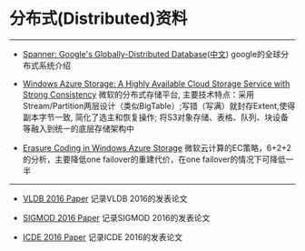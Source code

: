 # 分布式(Distributed)资料

--------

* [Spanner: Google's Globally-Distributed Database](https://research.google.com/archive/spanner.html)([中文](http://dblab.xmu.edu.cn/wp-content/uploads/2012/09/20120925_094508_876.pdf))
google的全球分布式系统介绍

* [Windows Azure Storage: A Highly Available Cloud Storage Service with Strong Consistency](http://www-bcf.usc.edu/~minlanyu/teach/csci599-fall12/papers/11-calder.pdf)
微软的分布式存储平台, 主要技术特点：采用Stream/Partition两层设计（类似BigTable）;写错（写满）就封存Extent,使得副本字节一致, 简化了选主和恢复操作; 将S3对象存储、表格、队列、块设备等融入到统一的底层存储架构中

* [Erasure Coding in Windows Azure Storage](https://www.microsoft.com/en-us/research/wp-content/uploads/2016/02/LRC12-cheng20webpage.pdf)
微软云计算的EC策略，6+2+2的分析，主要降低one failover的重建代价，在one failover的情况下可降低一半

--------

* [VLDB 2016 Paper](http://www.vldb.org/pvldb/vol9.html)
记录VLDB 2016的发表论文

* [SIGMOD 2016 Paper](http://sigmod2016.org/pods_list.shtml)
记录SIGMOD 2016的发表论文

* [ICDE 2016 Paper](http://icde2016.fi/papers.php)
记录ICDE 2016的发表论文

